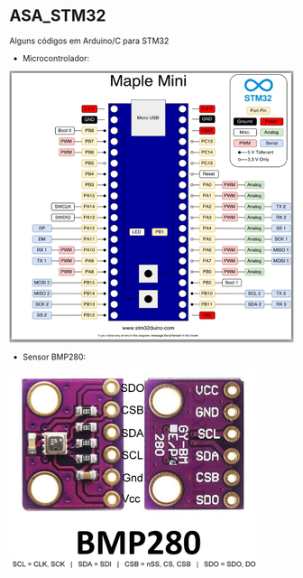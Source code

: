 # ASA_STM32
Alguns códigos em Arduino/C para STM32

- Microcontrolador:

![Screenshot](/imgs/stm.png)


- Sensor BMP280:

![Screenshot](/imgs/bmp.jpeg)
